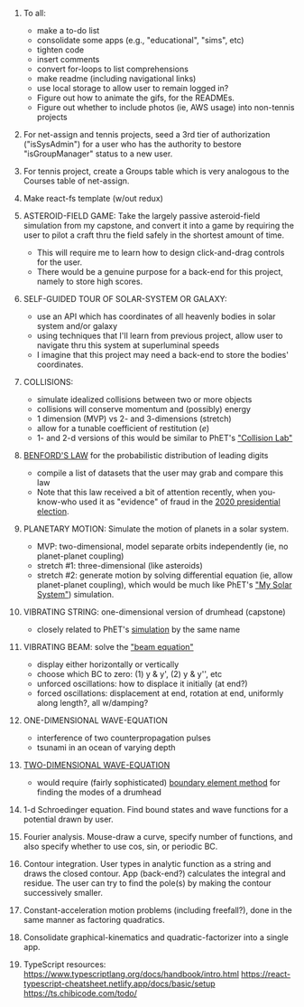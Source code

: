 1. To all:
   * make a to-do list
    * consolidate some apps (e.g., "educational", "sims", etc)
    * tighten code
    * insert comments
    * convert for-loops to list comprehensions
    * make readme (including navigational links)
    * use local storage to allow user to remain logged in?
    * Figure out how to animate the gifs, for the READMEs.
    * Figure out whether to include photos (ie, AWS usage) into non-tennis projects

1. For net-assign and tennis projects, seed a 3rd tier of authorization ("isSysAdmin") for a user who has the authority to bestore "isGroupManager" status to a new user.

1. For tennis project, create a Groups table which is very analogous to the Courses table of net-assign.

1. Make react-fs template (w/out redux)

1. ASTEROID-FIELD GAME:  Take the largely passive asteroid-field simulation from my capstone, and convert it into a game by requiring the user to pilot a craft thru the field safely in the shortest amount of time.
    * This will require me to learn how to design click-and-drag controls for the user.
    * There would be a genuine purpose for a back-end for this project, namely to store high scores.

1. SELF-GUIDED TOUR OF SOLAR-SYSTEM OR GALAXY:
    * use an API which has coordinates of all heavenly bodies in solar system and/or galaxy
    * using techniques that I'll learn from previous project, allow user to navigate thru this system at superluminal speeds
    * I imagine that this project may need a back-end to store the bodies' coordinates.

1. COLLISIONS:
    * simulate idealized collisions between two or more objects
    * collisions will conserve momentum and (possibly) energy
    * 1 dimension (MVP) vs 2- and 3-dimensions (stretch)
    * allow for a tunable coefficient of restitution (*e*)
    * 1- and 2-d versions of this would be similar to PhET's ["Collision Lab"](https://phet.colorado.edu/sims/html/collision-lab/latest/collision-lab_all.html)

1. [BENFORD'S LAW](https://en.wikipedia.org/wiki/Benford%27s_law) for the probabilistic distribution of leading digits
    * compile a list of datasets that the user may grab and compare this law
    * Note that this law received a bit of attention recently, when you-know-who used it as "evidence" of fraud in the [2020 presidential election](https://physicsworld.com/a/benfords-law-and-the-2020-us-presidential-election-nothing-out-of-the-ordinary/).

1. PLANETARY MOTION: Simulate the motion of planets in a solar system.
    * MVP: two-dimensional, model separate orbits independently (ie, no planet-planet coupling)
    * stretch #1: three-dimensional (like asteroids)
    * stretch #2: generate motion by solving differential equation (ie, allow planet-planet coupling), which would be much like PhET's ["My Solar System"](https://phet.colorado.edu/en/simulation/legacy/my-solar-system)) simulation.

1. VIBRATING STRING: one-dimensional version of drumhead (capstone)
    * closely related to PhET's [simulation](https://phet.colorado.edu/en/simulation/wave-on-a-string) by the same name

1. VIBRATING BEAM: solve the ["beam equation"](https://en.wikipedia.org/wiki/Euler%E2%80%93Bernoulli_beam_theory)
    * display either horizontally or vertically
    * choose which BC to zero: (1) y & y', (2) y & y'', etc
    * unforced oscillations: how to displace it initially (at end?)
    * forced oscillations: displacement at end, rotation at end, uniformly along length?, all w/damping?

1. ONE-DIMENSIONAL WAVE-EQUATION
    * interference of two counterpropagation pulses
    * tsunami in an ocean of varying depth

1. [TWO-DIMENSIONAL WAVE-EQUATION](https://en.wikipedia.org/wiki/Helmholtz_equation)
    * would require (fairly sophisticated) [boundary element method](https://www.sciencedirect.com/science/article/abs/pii/S0749603684711402) for finding the modes of a drumhead

1. 1-d Schroedinger equation.  Find bound states and wave functions for a potential drawn by user.

1. Fourier analysis.  Mouse-draw a curve, specify number of functions, and also specify whether to use cos, sin, or periodic BC.

1. Contour integration.  User types in analytic function as a string and draws the closed contour.  App (back-end?) calculates the integral and residue.  The user can try to find the pole(s) by making the contour successively smaller.

1. Constant-acceleration motion problems (including freefall?), done in the same manner as factoring quadratics.

1. Consolidate graphical-kinematics and quadratic-factorizer into a single app.

1. TypeScript resources:
https://www.typescriptlang.org/docs/handbook/intro.html
https://react-typescript-cheatsheet.netlify.app/docs/basic/setup
https://ts.chibicode.com/todo/
